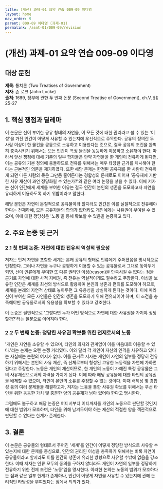 ```yaml
---
title: (개선) 과제-01 요약 연습 009-09 이다영
layout: home
nav_order: 9
parent: 009-09 이다영 (과제-01)
permalink: /asmt-01/009-09/revision
---
```


# (개선) 과제-01 요약 연습 009-09 이다영 


## 대상 문헌
**제목**: 통치론 (Two Treatises of Government)  
**저자**: 존 로크 (John Locke)  
**출처**: 1689, 정부에 관한 두 번째 논문 (Second Treatise of Government), ch.V, §§ 25-27  

## 1. 핵심 쟁점과 딜레마  
이 논문은 신이 부여한 공유 형태의 자연을, 이 모든 것에 대한 권리라고 볼 수 있는 '이성'을 가진 인간이 어떻게 사유할 수 있는지에 우선적으로 주목한다. 공유의 정의란 두 사람 이상이 한 물건을 공동으로 소유하고 이용한다는 것으로, 결국 공유의 조건을 완벽히 충족시키기 위해서는 모든 인간이 특정 물건을 동등하게 이용하고 소유해야 한다. 따라서 앞선 쟁점에 대해 기존의 일부 학자들은 만약 자연물을 한 개인이 전유하게 된다면, 이는 공유의 기본 정의에 충돌하므로 전유를 위해서는 매우 타당한 근거를 제시해야 한다는 근본적인 의문을 제기하였다. 또한 해당 문제는 한정된 공유재를 한 사람이 전유하게 되면 다른 사람의 몫은 그만큼 줄어든다는 경합성의 문제로도 이어져 '공유재에 기반한 사유 재산이 과연 정당화될 수 있는가?'와 같은 여러 논쟁을 낳을 수 있다. 이에 저자는 신이 인간에게 세계를 부여한 이유는 결국 인간이 본인의 생존을 도모하고자 자연을 유리하게 이용하도록 하기 위함이라고 말한다.

해당 문헌은 자연이 본질적으로 공유물이라 할지라도 인간은 이를 실질적으로 전유해야 한다는 전제하에, 모든 공유자들의 합의가 없더라도 개인에게는 사유권이 부여될 수 있으며, 이에 대한 정당성은 '노동'을 통해 확보할 수 있음을 논증하고 있다.


## 2. 주요 논증 및 근거  

### 2.1 첫 번째 논증: 자연에 대한 전유의 역설적 필요성  
저자는 먼저 자연을 포함한 세계는 본래 공유의 형태로 인류에게 주어졌음을 명시적으로 인정한다. 그러나 자연을 누구나 공평하게 이용할 수 있는 공유물로서 그대로 놓아두게 되면, 신이 인류에게 부여한 또 다른 권리인 이성(reason)을 만족시킬 수 없다는 점을 근거로 자연에 대한 사적 지배권, 즉 전유는 역설적이게도 필수라고 주장한다. 이성을 보유한 인간은 세계를 최선의 방식으로 활용하여 본인의 생존과 편의를 도모해야 하므로, 세계를 본래의 자연적 상태로 놓아두면 그 유용성을 상실하게 된다는 것이다. 이에 따라 신이 부여한 모든 자연물은 인간의 생존을 도모하기 위해 전유되어야 하며, 이 조건을 충족해야만 공유물로서의 유용성을 확보할 수 있다고 강조한다.

이 논증은 필연적으로 '그렇다면 누가 어떤 방식으로 자연에 대한 사유권을 가져야 정당할까?'라는 질문으로 이어져야 한다.


### 2.2 두 번째 논증: 정당한 사유권 확보를 위한 전제로서의 노동  
'개인은 자연을 소유할 수 있으며, 타인의 의지와 관계없이 이를 마음대로 이용할 수 있다.'라는 논제는 오랜 논쟁 거리였다. 이와 달리 각 개인이 자신의 인격을 사유하고 있다는 사실에는 논란의 여지가 없다. 이를 근거로 저자는 개인이 자연의 일부를 정당히 전유하기 위해서는 본인의 사유 재산, 즉 신체로부터 형성된 고유한 노동력을 자연에 가하면 된다고 주장한다. 노동은 개인의 재산이므로, 한 개인의 노동이 가해진 특정 공유물은 그의 사유재산으로서의 자격을 가지게 된다. 이에 따라 해당 공유물에 대한 타인의 공유권을 배제할 수 있으며, 타인이 본인의 소유를 주장할 수 없는 것이다. 이때 배제성 및 경합성 등의 여러 문제들을 해결하고자, 저자는 노동을 통한 사유권 확보를 위해서는 우선 타인을 위한 동등한 가치 및 충분한 양의 공유재가 남아 있어야 한다고 명시한다.

그럼에도 불구하고 해당 논증은 어디서부터 어디까지를 개인의 노동으로 판단할 것인지에 대한 범위가 모호하며, 타인을 위해 남겨두어야 하는 재산의 적절한 양을 객관적으로 판단할 수 없다는 한계가 존재한다.  

## 3. 결론  
이 논문은 공유물의 형태로서 주어진 '세계'를 인간이 어떻게 정당한 방식으로 사유할 수 있는지에 대한 문제를 중심으로, 인간의 권리인 이성을 충족하기 위해서는 비록 자연이 공유물이라고 할지라도 이를 인간의 생존에 유리한 방향으로 사유할 수밖에 없음을 강조한다. 이때 저자는 인류 모두의 동의를 구하지 않더라도 개인이 자연의 일부를 정당하게 전유하기 위한 전제 조건은 '노동'임을 명시한다. 이러한 논의는 노동의 범위가 모호하다는 점과 같은 일부 한계가 존재하나, 인간이 어떻게 자연을 사유할 수 있는지에 관해 논리적인 타당성을 부여했다는 점에서 의의가 있다.
